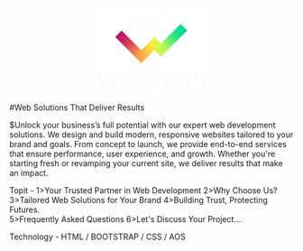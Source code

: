 <p align="center">
  <img src="imges/logo (2).png" width="200"/>
</p>
#Web Solutions That Deliver Results

$Unlock your business’s full potential with our expert web development solutions. We design and build modern, responsive websites tailored to your brand and goals. From concept to launch, we provide end-to-end services that ensure performance, user experience, and growth. Whether you're starting fresh or revamping your current site, we deliver results that make an impact.

Topit - 
1>Your Trusted Partner in Web Development
2>Why Choose Us?
3>Tailored Web Solutions for Your Brand
4>Building Trust, Protecting Futures.  
5>Frequently Asked Questions
6>Let's Discuss Your Project...


Technology - HTML / BOOTSTRAP / CSS / AOS
